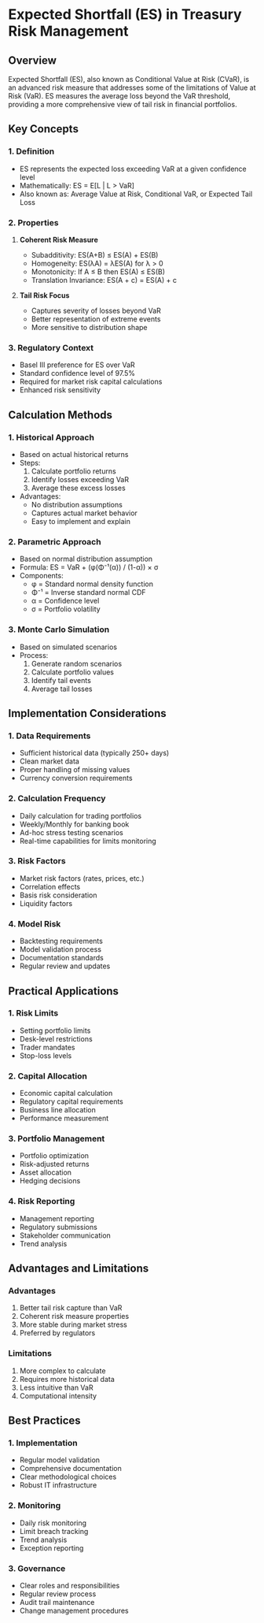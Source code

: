 # Expected Shortfall (ES) in Treasury Risk Management

## Overview

Expected Shortfall (ES), also known as Conditional Value at Risk (CVaR), is an advanced risk measure that addresses some of the limitations of Value at Risk (VaR). ES measures the average loss beyond the VaR threshold, providing a more comprehensive view of tail risk in financial portfolios.

## Key Concepts

### 1. Definition
- ES represents the expected loss exceeding VaR at a given confidence level
- Mathematically: ES = E[L | L > VaR]
- Also known as: Average Value at Risk, Conditional VaR, or Expected Tail Loss

### 2. Properties
1. **Coherent Risk Measure**
   - Subadditivity: ES(A+B) ≤ ES(A) + ES(B)
   - Homogeneity: ES(λA) = λES(A) for λ > 0
   - Monotonicity: If A ≤ B then ES(A) ≤ ES(B)
   - Translation Invariance: ES(A + c) = ES(A) + c

2. **Tail Risk Focus**
   - Captures severity of losses beyond VaR
   - Better representation of extreme events
   - More sensitive to distribution shape

### 3. Regulatory Context
- Basel III preference for ES over VaR
- Standard confidence level of 97.5%
- Required for market risk capital calculations
- Enhanced risk sensitivity

## Calculation Methods

### 1. Historical Approach
- Based on actual historical returns
- Steps:
  1. Calculate portfolio returns
  2. Identify losses exceeding VaR
  3. Average these excess losses
- Advantages:
  * No distribution assumptions
  * Captures actual market behavior
  * Easy to implement and explain

### 2. Parametric Approach
- Based on normal distribution assumption
- Formula: ES = VaR + (φ(Φ⁻¹(α)) / (1-α)) × σ
- Components:
  * φ = Standard normal density function
  * Φ⁻¹ = Inverse standard normal CDF
  * α = Confidence level
  * σ = Portfolio volatility

### 3. Monte Carlo Simulation
- Based on simulated scenarios
- Process:
  1. Generate random scenarios
  2. Calculate portfolio values
  3. Identify tail events
  4. Average tail losses

## Implementation Considerations

### 1. Data Requirements
- Sufficient historical data (typically 250+ days)
- Clean market data
- Proper handling of missing values
- Currency conversion requirements

### 2. Calculation Frequency
- Daily calculation for trading portfolios
- Weekly/Monthly for banking book
- Ad-hoc stress testing scenarios
- Real-time capabilities for limits monitoring

### 3. Risk Factors
- Market risk factors (rates, prices, etc.)
- Correlation effects
- Basis risk consideration
- Liquidity factors

### 4. Model Risk
- Backtesting requirements
- Model validation process
- Documentation standards
- Regular review and updates

## Practical Applications

### 1. Risk Limits
- Setting portfolio limits
- Desk-level restrictions
- Trader mandates
- Stop-loss levels

### 2. Capital Allocation
- Economic capital calculation
- Regulatory capital requirements
- Business line allocation
- Performance measurement

### 3. Portfolio Management
- Portfolio optimization
- Risk-adjusted returns
- Asset allocation
- Hedging decisions

### 4. Risk Reporting
- Management reporting
- Regulatory submissions
- Stakeholder communication
- Trend analysis

## Advantages and Limitations

### Advantages
1. Better tail risk capture than VaR
2. Coherent risk measure properties
3. More stable during market stress
4. Preferred by regulators

### Limitations
1. More complex to calculate
2. Requires more historical data
3. Less intuitive than VaR
4. Computational intensity

## Best Practices

### 1. Implementation
- Regular model validation
- Comprehensive documentation
- Clear methodological choices
- Robust IT infrastructure

### 2. Monitoring
- Daily risk monitoring
- Limit breach tracking
- Trend analysis
- Exception reporting

### 3. Governance
- Clear roles and responsibilities
- Regular review process
- Audit trail maintenance
- Change management procedures